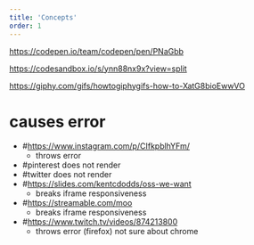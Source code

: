 ```yaml
---
title: 'Concepts'
order: 1
---
```


https://codepen.io/team/codepen/pen/PNaGbb

https://codesandbox.io/s/ynn88nx9x?view=split

https://giphy.com/gifs/howtogiphygifs-how-to-XatG8bioEwwVO


# causes error 
- #https://www.instagram.com/p/CIfkpblhYFm/ 
  - throws error 
- #pinterest does not render
- #twitter does not render 
- #https://slides.com/kentcdodds/oss-we-want
  - breaks iframe responsiveness
- #https://streamable.com/moo
  - breaks iframe responsiveness
- #https://www.twitch.tv/videos/874213800
  - throws error (firefox) not sure about chrome


